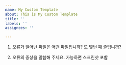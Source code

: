```yaml
---
name: My Custom Template
about: This is My Custom Template
title: ''
labels: ''
assignees: ''

---
```


1. 오류가 일어난 파일은 어떤 파일입니까?  또 몇번 째 줄입니까?

2. 오류의 증상을 말씀해 주세요. 가능하면 스크린샷 포함
